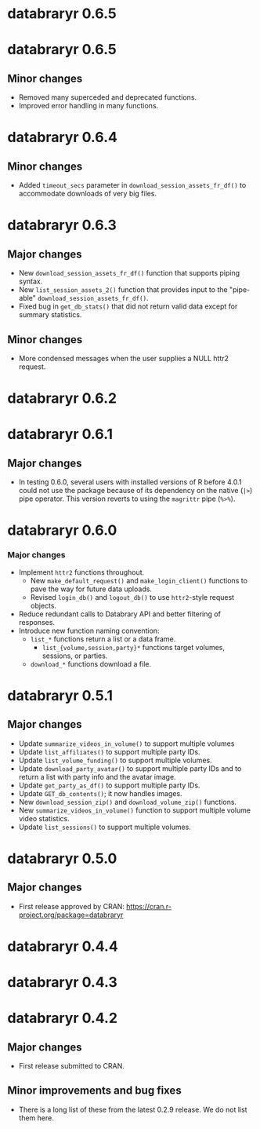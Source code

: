 # databraryr 0.6.5

# databraryr 0.6.5

## Minor changes

- Removed many superceded and deprecated functions.
- Improved error handling in many functions.

# databraryr 0.6.4

## Minor changes

- Added `timeout_secs` parameter in `download_session_assets_fr_df()` to accommodate downloads of very big files.

# databraryr 0.6.3

## Major changes

- New `download_session_assets_fr_df()` function that supports piping syntax. 
- New `list_session_assets_2()` function that provides input to the "pipe-able" `download_session_assets_fr_df()`.
- Fixed bug in `get_db_stats()` that did not return valid data except for summary statistics.

## Minor changes

- More condensed messages when the user supplies a NULL httr2 request.

# databraryr 0.6.2

# databraryr 0.6.1

## Major changes

- In testing 0.6.0, several users with installed versions of R before 4.0.1 could not use the package because of its dependency on the native (`|>`) pipe operator. This version reverts to using the `magrittr` pipe (`%>%`).

# databraryr 0.6.0

### Major changes

- Implement `httr2` functions throughout.
  - New `make_default_request()` and `make_login_client()` functions to pave the way for future data uploads.
  - Revised `login_db()` and `logout_db()` to use `httr2`-style request objects.
- Reduce redundant calls to Databrary API and better filtering of responses.
- Introduce new function naming convention:
  - `list_*` functions return a list or a data frame.
    - `list_{volume,session,party}*` functions target volumes, sessions, or parties.
  - `download_*` functions download a file.

# databraryr 0.5.1

## Major changes

- Update `summarize_videos_in_volume()` to support multiple volumes
- Update `list_affiliates()` to support multiple party IDs.
- Update `list_volume_funding()` to support multiple volumes.
- Update `download_party_avatar()` to support multiple party IDs and to return a list with party info and the avatar image.
- Update `get_party_as_df()` to support multiple party IDs.
- Update `GET_db_contents()`; it now handles images.
- New `download_session_zip()` and `download_volume_zip()` functions.
- New `summarize_videos_in_volume()` function to support multiple volume video statistics.
- Update `list_sessions()` to support multiple volumes.

# databraryr 0.5.0

## Major changes

- First release approved by CRAN: <https://cran.r-project.org/package=databraryr>

# databraryr 0.4.4

# databraryr 0.4.3

# databraryr 0.4.2

## Major changes

- First release submitted to CRAN.

## Minor improvements and bug fixes

- There is a long list of these from the latest 0.2.9 release. We do not list them here.
